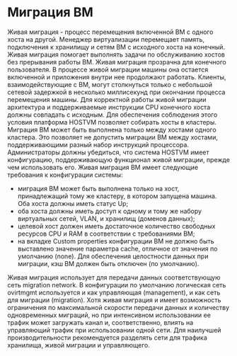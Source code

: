 # Миграция ВМ

Живая миграция - процесс перемещения включенной ВМ с одного хоста на другой. Менеджер виртуализации перемещает память, подключения к хранилищу и сетям ВМ с исходного хоста на конечный. Живая миграция помогает выполнять задачи по обслуживанию хостов без прерывания работы ВМ. Живая миграция прозрачна для конечного пользователя. В процессе живой миграции машины она остается включенной и приложения внутри нее продолжают работать. Клиенты, взаимодействующие с ВМ, могут столкнуться только с небольшой сетевой задержкой в несколько миллисекунд при окончании процесса перемещения машины. Для корректной работы живой миграции архитектура и поддерживаемые инструкции CPU конечного хоста должны совпадать с исходным. Для обеспечения соблюдения этого условия платформа HOSTVM позволяет собирать хосты в кластеры. Миграция ВМ может быть выполнена только между хостами одного кластера. Это позволяет не допустить миграции ВМ между хостами, поддерживающими разный набор инструкций процессора. Администраторы должны убедиться, что система HOSTVM имеет конфигурацию, поддерживающую функционал живой миграции, прежде чем использовать его. Живая миграция ВМ имеет следующие требования к конфигурации системы:

* миграция ВМ может быть выполнена только на хост, принадлежащий тому же кластеру, в котором запущена машина. Оба хоста должны иметь статус Up;
* оба хоста должны иметь доступ к одному и тому же набору виртуальных сетей, VLAN, и хранилищ (доменов данных);
* целевой хост должен иметь достаточное количество свободных ресурсов CPU и RAM в соответствии с требованиями ВМ;
* на вкладке Custom properties конфигурации ВМ не должно быть выставлено значение параметра cache, отличное от значения по умолчанию (none). Для обеспечения целостности данных при миграции, кэш ВМ должен быть отключен (по умолчанию).

Живая миграция использует для передачи данных соответствующую сеть migration network. В конфигурации по умолчанию логическая сеть ovirtmgmt используется и как управляющая (management), и как сеть для миграции (migration). Хотя живая миграция и имеет возможность ограничения по максимальной скорости передачи данных и количеству одновременных миграций, но при интенсивном использовании ее трафик может загружать канал и, соответственно, влиять на управляющий трафик при использовании одной сети. Для наилучшей производительности рекомендуется разделять сети для трафика хранилища, живой миграции и управляющего.

